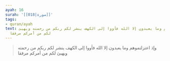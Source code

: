 ```yaml
---
ayah: 16
surah: '[[018|سورة]]'
tags:
- quran/ayah
text: وإذ اعتزلتموهم وما يعبدون إلا الله فأووا إلى الكهف ينشر لكم ربكم من رحمته ويهيئ
  لكم من أمركم مرفقا
---
```

> وإذ اعتزلتموهم وما يعبدون إلا الله فأووا إلى الكهف ينشر لكم ربكم من رحمته ويهيئ لكم من أمركم مرفقا
